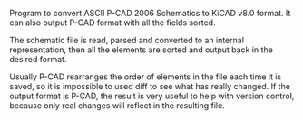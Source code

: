 Program to convert ASCII P-CAD 2006 Schematics to KiCAD v8.0 format. It can also output P-CAD format with all the fields sorted.

The schematic file is read, parsed and converted to an internal representation, then all the elements are sorted and output back in the desired format.

Usually P-CAD rearranges the order of elements in the file each time it is saved, so it is impossible to used diff to see what has really changed.
If the output format is P-CAD, the result is very useful to help with version control, because only real changes will reflect in the resulting file.
